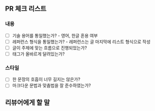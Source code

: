 ## PR 체크 리스트
### 내용
- [ ] 기술 용어를 통일했는가? - 영어, 한글 혼용 여부
- [ ] 레퍼런스 형식을 통일했는가? - 레퍼런스는 글 마지막에 리스트 형식으로 작성
- [ ] 글이 주제에 맞는 흐름으로 진행되었는가?
- [ ] 태그가 올바르게 달려있는가?

### 스타일
- [ ] 한 문장의 호흡이 너무 길지는 않은가?
- [ ] 마크다운 문법과 맞춤법을 잘 준수하였는가?

## 리뷰어에게 할 말